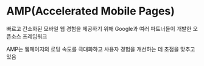 # AMP(Accelerated Mobile Pages)

빠르고 간소화된 모바일 웹 경험을 제공하기 위해 Google과 여러 파트너들이 개발한 오픈소스 프레임워크

AMP는 웹페이지의 로딩 속도를 극대화하고 사용자 경험을 개선하는 데 초점을 맞추고 있음
